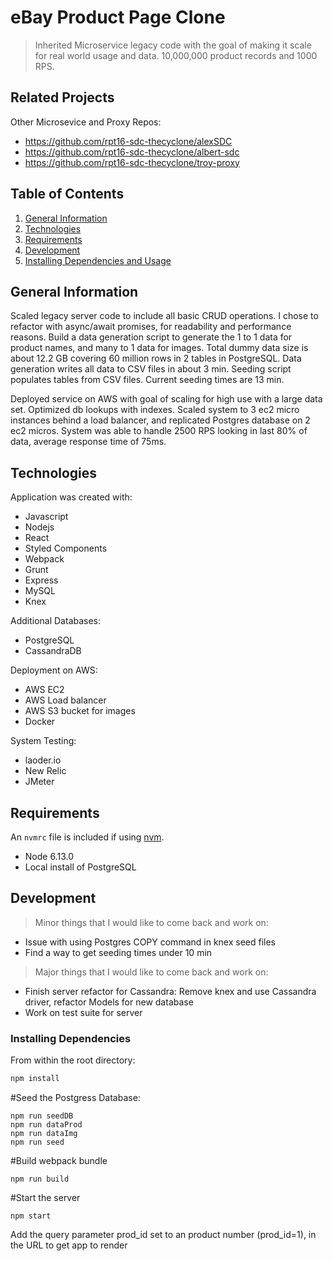 # eBay Product Page Clone

> Inherited Microservice legacy code with the goal of making it scale for real world usage and data. 10,000,000 product records and 1000 RPS.

## Related Projects
Other Microsevice and Proxy Repos:
  - https://github.com/rpt16-sdc-thecyclone/alexSDC
  - https://github.com/rpt16-sdc-thecyclone/albert-sdc
  - https://github.com/rpt16-sdc-thecyclone/troy-proxy

## Table of Contents

1. [General Information](#general_information)
1. [Technologies](#technologies)
1. [Requirements](#requirements)
1. [Development](#development)
1. [Installing Dependencies and Usage](#installing_dependencies_and_usage)

## General Information

Scaled legacy server code to include all basic CRUD operations. I chose to refactor with async/await promises, for readability and performance reasons. Build a data generation script to generate the 1 to 1 data for product names, and many to 1 data for images. Total dummy data size is about 12.2 GB covering 60 million rows in 2 tables in PostgreSQL. Data generation writes all data to CSV files in about 3 min. Seeding script populates tables from CSV files. Current seeding times are 13 min.

Deployed service on AWS with goal of scaling for high use with a large data set. Optimized db lookups with indexes. Scaled system to 3 ec2 micro instances behind a load balancer, and replicated Postgres database on 2 ec2 micros. System was able to handle 2500 RPS looking in last 80% of data, average response time of 75ms.

## Technologies
Application was created with:
* Javascript
* Nodejs
* React
* Styled Components
* Webpack
* Grunt
* Express
* MySQL
* Knex

Additional Databases:
* PostgreSQL
* CassandraDB

Deployment on AWS:
* AWS EC2
* AWS Load balancer
* AWS S3 bucket for images
* Docker

System Testing:
* laoder.io
* New Relic
* JMeter

## Requirements

An `nvmrc` file is included if using [nvm](https://github.com/creationix/nvm).

- Node 6.13.0
- Local install of PostgreSQL

## Development
> Minor things that I would like to come back and work on:
* Issue with using Postgres COPY command in knex seed files
* Find a way to get seeding times under 10 min

> Major things that I would like to come back and work on:
* Finish server refactor for Cassandra: Remove knex and use Cassandra driver, refactor Models for new database
* Work on test suite for server

### Installing Dependencies

From within the root directory:

```sh
npm install
```
#Seed the Postgress Database:
```
npm run seedDB
npm run dataProd
npm run dataImg
npm run seed
```
#Build webpack bundle
```
npm run build
```
#Start the server
```
npm start
```

Add the query parameter prod_id set to an product number (prod_id=1), in the URL to get app to render

